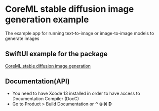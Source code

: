 # CoreML stable diffusion image generation example

The example app for running text-to-image or image-to-image models to generate images

## SwiftUI example for the package

[CoreML stable diffusion image generation](https://github.com/The-Igor/coreml-stable-diffusion-swift)

## Documentation(API)
- You need to have Xcode 13 installed in order to have access to Documentation Compiler (DocC)
- Go to Product > Build Documentation or **⌃⇧⌘ D**
